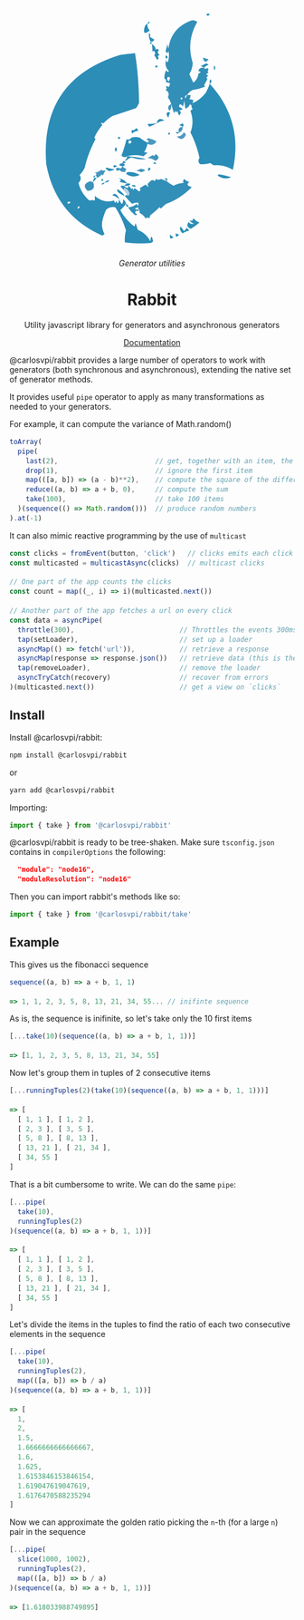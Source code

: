 <div align="center">

![logo](https://github.com/carlosvpi/rabbit/blob/main/docs/assets/Rabbit.svg?raw=true)

_Generator utilities_

# Rabbit

Utility javascript library for generators and asynchronous generators

[Documentation](https://github.com/carlosvpi/rabbit/blob/main/docs/documentation.md)

</div>

@carlosvpi/rabbit provides a large number of operators to work with generators (both synchronous and asynchronous), extending the native set of generator methods.

It provides useful `pipe` operator to apply as many transformations as needed to your generators.

For example, it can compute the variance of Math.random()

```typescript
toArray(                            
  pipe(
    last(2),                        // get, together with an item, the previous one
    drop(1),                        // ignore the first item
    map(([a, b]) => (a - b)**2),    // compute the square of the difference
    reduce((a, b) => a + b, 0),     // compute the sum
    take(100),                      // take 100 items
  )(sequence(() => Math.random()))  // produce random numbers
).at(-1)
```

It can also mimic reactive programming by the use of `multicast` 

```typescript
const clicks = fromEvent(button, 'click')   // clicks emits each click
const multicasted = multicastAsync(clicks)  // multicast clicks

// One part of the app counts the clicks
const count = map((_, i) => i)(multicasted.next())

// Another part of the app fetches a url on every click
const data = asyncPipe(
  throttle(300),                          // Throttles the events 300ms 
  tap(setLoader),                         // set up a loader
  asyncMap(() => fetch('url')),           // retrieve a response
  asyncMap(response => response.json())   // retrieve data (this is the result of the generator)
  tap(removeLoader),                      // remove the loader
  asyncTryCatch(recovery)                 // recover from errors
)(multicasted.next())                     // get a view on `clicks`
```

## Install

Install @carlosvpi/rabbit:

```bash
npm install @carlosvpi/rabbit
```

or

```bash
yarn add @carlosvpi/rabbit
```

Importing:

```typescript
import { take } from '@carlosvpi/rabbit'
```

@carlosvpi/rabbit is ready to be tree-shaken. Make sure `tsconfig.json` contains in `compilerOptions` the following:

```json
  "module": "node16",
  "moduleResolution": "node16"
```

Then you can import rabbit's methods like so:

```typescript
import { take } from '@carlosvpi/rabbit/take'
```

## Example

This gives us the fibonacci sequence

```typescript
sequence((a, b) => a + b, 1, 1)

=> 1, 1, 2, 3, 5, 8, 13, 21, 34, 55... // inifinte sequence
```

As is, the sequence is inifinite, so let's take only the 10 first items

```typescript
[...take(10)(sequence((a, b) => a + b, 1, 1))]

=> [1, 1, 2, 3, 5, 8, 13, 21, 34, 55]
```

Now let's group them in tuples of 2 consecutive items

```typescript
[...runningTuples(2)(take(10)(sequence((a, b) => a + b, 1, 1)))]

=> [
  [ 1, 1 ], [ 1, 2 ],
  [ 2, 3 ], [ 3, 5 ],
  [ 5, 8 ], [ 8, 13 ],
  [ 13, 21 ], [ 21, 34 ],
  [ 34, 55 ]
]
```

That is a bit cumbersome to write. We can do the same `pipe`:

```typescript
[...pipe(
  take(10),
  runningTuples(2)
)(sequence((a, b) => a + b, 1, 1))]

=> [
  [ 1, 1 ], [ 1, 2 ],
  [ 2, 3 ], [ 3, 5 ],
  [ 5, 8 ], [ 8, 13 ],
  [ 13, 21 ], [ 21, 34 ],
  [ 34, 55 ]
]
```

Let's divide the items in the tuples to find the ratio of each two consecutive elements in the sequence
```typescript
[...pipe(
  take(10),
  runningTuples(2),
  map(([a, b]) => b / a)
)(sequence((a, b) => a + b, 1, 1))]

=> [
  1,
  2,
  1.5,
  1.6666666666666667,
  1.6,
  1.625,
  1.6153846153846154,
  1.619047619047619,
  1.6176470588235294
]
```

Now we can approximate the golden ratio picking the `n`-th (for a large `n`) pair in the sequence
```typescript
[...pipe(
  slice(1000, 1002),
  runningTuples(2),
  map(([a, b]) => b / a)
)(sequence((a, b) => a + b, 1, 1))]

=> [1.618033988749895]
```